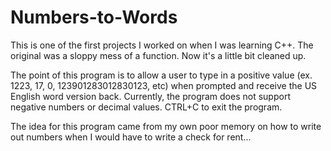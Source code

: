 # Numbers-to-Words
This is one of the first projects I worked on when I was learning C++. The original was a sloppy mess of a function. Now it's a little bit cleaned up.

The point of this program is to allow a user to type in a positive value (ex. 1223, 17, 0, 123901283012830123, etc) when prompted and receive the US English word version back. Currently, the program does not support negative numbers or decimal values. CTRL+C to exit the program. 

The idea for this program came from my own poor memory on how to write out numbers when I would have to write a check for rent...
